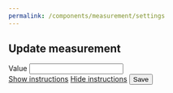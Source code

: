 ```yaml
---
permalink: /components/measurement/settings
---
```

<!-- Start of /components/measurement/settings -->
<div class="container">
<div class="row">
<div class="col-sm-8 offset-sm-2 col-md-6 offset-md-3 mt-2" id="settings-inner">
<h2 id='measurement-main-title'>Update measurement</h2>
<form id="settings-form">
    <!-- username -->
    <div class="input-group key-sm mt-4">
        <span class="input-group-addon td-key">Value</span>
        <input class="form-number form-control text-right" id="m" name="m" value="" type="text">
        <span class="input-group-addon form-units"></span>
    </div>
    <div id="loader" class="text-right">
        <a id="show-instructions" href="#loader" class="btn btn-outline-primary mt-5">Show instructions</a>
        <a id="hide-instructions" href="#loader" class="btn btn-outline-primary mt-5 hidden">Hide instructions</a>
        <button type="submit" class="btn btn-primary mt-5 poh">Save</button>
    </div>
</form>
<div id="instructions" class="mt-5"><div>
</div>
</div>
</div>
<!-- End of /components/measurement/settings -->
